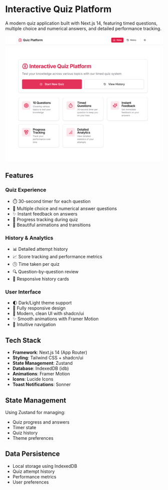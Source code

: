 # Interactive Quiz Platform

A modern quiz application built with Next.js 14, featuring timed questions, multiple choice and numerical answers, and detailed performance tracking.

![Quiz Platform Screenshot](./public/screenshot.png)

## Features

### Quiz Experience
- ⏱️ 30-second timer for each question
- 🎯 Multiple choice and numerical answer questions
- ✨ Instant feedback on answers
- 🔄 Progress tracking during quiz
- 🎨 Beautiful animations and transitions

### History & Analytics
- 📊 Detailed attempt history
- 📈 Score tracking and performance metrics
- 🕒 Time taken per quiz
- 🔍 Question-by-question review
- 📱 Responsive history cards

### User Interface
- 🌓 Dark/Light theme support
- 📱 Fully responsive design
- 🎨 Modern, clean UI with shadcn/ui
- ✨ Smooth animations with Framer Motion
- 🎯 Intuitive navigation

## Tech Stack

- **Framework**: Next.js 14 (App Router)
- **Styling**: Tailwind CSS + shadcn/ui
- **State Management**: Zustand
- **Database**: IndexedDB (idb)
- **Animations**: Framer Motion
- **Icons**: Lucide Icons
- **Toast Notifications**: Sonner

## State Management

Using Zustand for managing:
- Quiz progress and answers
- Timer state
- Quiz history
- Theme preferences

## Data Persistence

- Local storage using IndexedDB
- Quiz attempt history
- Performance metrics
- User preferences
